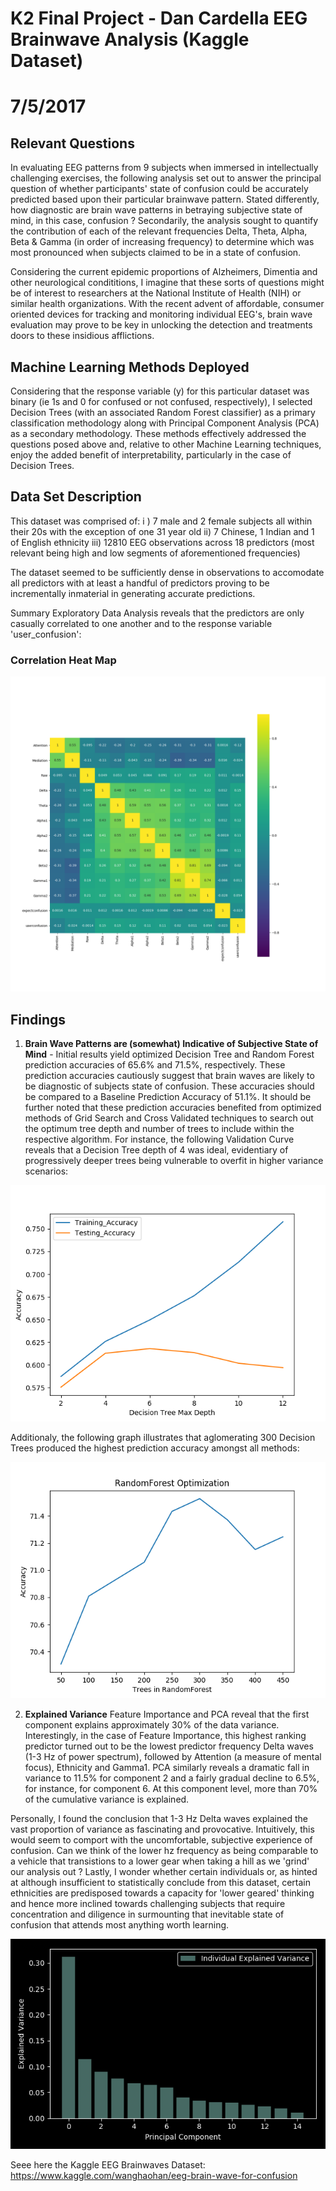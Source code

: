 #  K2 Final Project - Dan Cardella                                      EEG Brainwave Analysis (Kaggle Dataset)
#    7/5/2017


## Relevant Questions
In evaluating EEG patterns from 9 subjects when immersed in intellectually challenging exercises, the following analysis set out to answer the principal question of whether participants' state of confusion could be accurately predicted based upon their particular brainwave pattern. Stated differently, how diagnostic are brain wave patterns in betraying subjective state of mind, in this case, confusion ? Secondarily, the analysis sought to quantify the contribution of each of the relevant frequencies Delta, Theta, Alpha, Beta & Gamma (in order of increasing frequency) to determine which was most pronounced when subjects claimed to be in a state of confusion.

Considering the current epidemic proportions of Alzheimers, Dimentia and other neurological condititions, I imagine that these sorts of questions might be of interest to researchers at the National Institute of Health (NIH) or similar health organizations. With the recent advent of affordable, consumer oriented devices for tracking and monitoring individual EEG's, brain wave evaluation may prove to be key in unlocking the detection and treatments doors to these insidious afflictions. 

## Machine Learning Methods Deployed
Considering that the response variable (y) for this particular dataset was binary (ie 1s and 0 for confused or not confused, respectively), I selected Decision Trees (with an associated Random Forest classifier) as a primary classification methodology along with Principal Component Analysis (PCA) as a secondary methodology.  These methods effectively addressed the questions posed above and, relative to other Machine Learning techniques, enjoy the added benefit of interpretability, particularly in the case of Decision Trees.


## Data Set Description

This dataset was comprised of:
i ) 7 male and 2 female subjects all within their 20s with the exception of one 31 year old
ii) 7 Chinese, 1 Indian and 1 of English ethnicity 
iii) 12810 EEG observations across 18 predictors (most relevant being high and low segments of aforementioned frequencies)

The dataset seemed to be sufficiently dense in observations to accomodate all predictors with at least a handful of predictors proving to be incrementally inmaterial in generating accurate predictions. 

Summary Exploratory Data Analysis reveals that the predictors are only casually correlated to one another and to the response variable 'user_confusion':

### Correlation Heat Map
![Correlation Heat Map](correlation_map.png)


## Findings

1. **Brain Wave Patterns are (somewhat) Indicative of Subjective State of Mind** - Initial results yield optimized Decision Tree and Random Forest prediction accuracies of 65.6% and 71.5%, respectively. These prediction accuracies cautiously suggest that brain waves are likely to be diagnostic of subjects state of confusion. These accuracies should be compared to a Baseline Prediction Accuracy of 51.1%. It should be further noted that these prediction accuracies benefited from optimized methods of Grid Search and Cross Validated techniques to search out the optimum tree depth and number of trees to include within the respective algorithm. For instance, the following Validation Curve reveals that a Decision Tree depth of 4 was ideal, evidentiary of progressively deeper trees being vulnerable to overfit in higher variance scenarios: 

![Validation Curve](validation_curve.png)

Additionaly, the following graph illustrates that aglomerating 300 Decision Trees produced the highest prediction accuracy amongst all methods:

![Random Forest Optimization](random_forest.png)


2. **Explained Variance** Feature Importance and PCA reveal that the first component explains approximately 30% of the data variance. Interestingly, in the case of Feature Importance, this highest ranking predictor turned out to be the lowest predictor frequency Delta waves (1-3 Hz of power spectrum), followed by Attention (a measure of mental focus), Ethnicity and Gamma1. PCA similarly reveals a dramatic fall in variance to 11.5% for component 2 and a fairly gradual decline to 6.5%, for instance, for component 6. At this component level, more than 70% of the cumulative variance is explained.  

Personally, I found the conclusion that 1-3 Hz Delta waves explained the vast proportion of variance as fascinating and provocative. Intuitively, this would seem to comport with the uncomfortable, subjective experience of confusion. Can we think of the lower hz frequency as being comparable to a vehicle that transistions to a lower gear when taking a hill as we 'grind' our analysis out ? Lastly, I wonder whether certain individuals or, as hinted at although insufficient to statistically conclude from this dataset, certain ethnicities are predisposed towards a capacity for 'lower geared' thinking and hence more inclined towards challenging subjects that require concentration and diligence in surmounting that inevitable state of confusion that attends most anything worth learning.  

![Explained Variance](explained_variance.png)


Seee here the Kaggle EEG Brainwaves Dataset: https://www.kaggle.com/wanghaohan/eeg-brain-wave-for-confusion